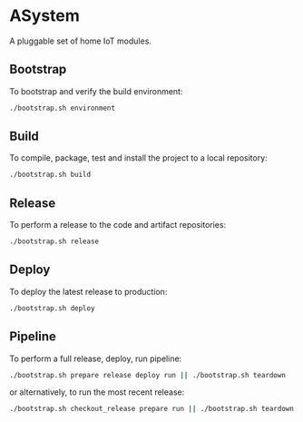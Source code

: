 # ASystem

A pluggable set of home IoT modules.

## Bootstrap

To bootstrap and verify the build environment:

```bash
./bootstrap.sh environment
```

## Build

To compile, package, test and install the project to a local repository:

```bash
./bootstrap.sh build
```

## Release

To perform a release to the code and artifact repositories:

```bash
./bootstrap.sh release
```

## Deploy

To deploy the latest release to production:

```bash
./bootstrap.sh deploy
```

## Pipeline

To perform a full release, deploy, run pipeline:

```bash
./bootstrap.sh prepare release deploy run || ./bootstrap.sh teardown
```

or alternatively, to run the most recent release: 

```bash
./bootstrap.sh checkout_release prepare run || ./bootstrap.sh teardown checkout
```

